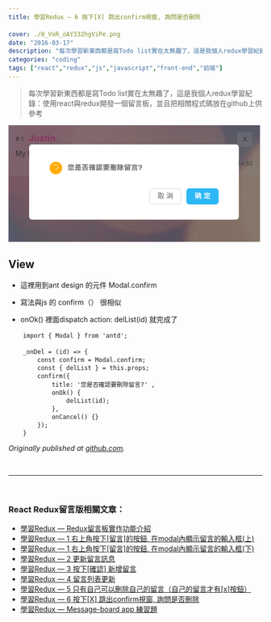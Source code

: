 ```yaml
---
title: 學習Redux — 6 按下[X] 跳出confirm視窗, 詢問是否刪除

cover: ./0_VxR_oAY332hgViPe.png
date: "2016-03-17"
description: "每次學習新東西都是寫Todo list實在太無趣了，這是我個人redux學習紀錄：使用react與redux開發一個留言板，並且把相關程式碼放在github上供參考"
categories: "coding"
tags: ["react","redux","js","javascript","front-end","前端"]
---
```



> 每次學習新東西都是寫Todo list實在太無趣了，這是我個人redux學習紀錄：使用react與redux開發一個留言板，並且把相關程式碼放在github上供參考


![](./0_0yC0iqoWA2beBzrY.png)


## View

* 這裡用到ant design 的元件 Modal.confirm

* 寫法與js 的 confirm（） 很相似

* onOk() 裡面dispatch action: delList(id) 就完成了

```
    import { Modal } from 'antd';

    _onDel = (id) => {
        const confirm = Modal.confirm;
        const { delList } = this.props;
        confirm({
            title: '您是否確認要刪除留言?' ,
            onOk() {
                delList(id);
            },
            onCancel() {}
        });
    }
```

*Originally published at [github.com](https://github.com/justin3737/redux-message-board/issues/6).*



<br/>
<hr/>
<br/>


### React Redux留言版相關文章：
- <a href="/blog/react-redux-messageboard-0-intro/">學習Redux — Redux留言板實作功能介紹</a><br/>
- <a href="/blog/react-redux-messageboard-1/">學習Redux — 1 右上角按下[留言]的按鈕, 在modal內顯示留言的輸入框(上)</a><br/>
- <a href="/blog/react-redux-messageboard-1-2/">學習Redux — 1 右上角按下[留言]的按鈕, 在modal內顯示留言的輸入框(下)</a><br/>
- <a href="/blog/react-redux-messageboard-2">學習Redux — 2 更新留言訊息</a><br/>
- <a href="/blog/react-redux-messageboard-3/">學習Redux — 3 按下[確認] 新增留言</a><br/>
- <a href="/blog/react-redux-messageboard-4/">學習Redux — 4 留言列表更新</a><br/>
- <a href="/blog/react-redux-messageboard-5/">學習Redux — 5 只有自己可以刪除自己的留言（自己的留言才有[x]按鈕）</a><br/>
- <a href="/blog/react-redux-messageboard-6/">學習Redux — 6 按下[X] 跳出confirm視窗, 詢問是否刪除</a><br/>
- <a href="/blog/react-redux-messageboard-7-practice/">學習Redux — Message-board app 練習題</a><br/>